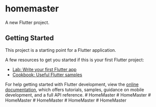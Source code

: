 # homemaster

A new Flutter project.

## Getting Started

This project is a starting point for a Flutter application.

A few resources to get you started if this is your first Flutter project:

- [Lab: Write your first Flutter app](https://docs.flutter.dev/get-started/codelab)
- [Cookbook: Useful Flutter samples](https://docs.flutter.dev/cookbook)

For help getting started with Flutter development, view the
[online documentation](https://docs.flutter.dev/), which offers tutorials,
samples, guidance on mobile development, and a full API reference.
#   H o m e M a s t e r  
 #   H o m e M a s t e r  
 #   H o m e M a s t e r  
 #   H o m e M a s t e r  
 #   H o m e M a s t e r  
 #   H o m e M a s t e r  
 